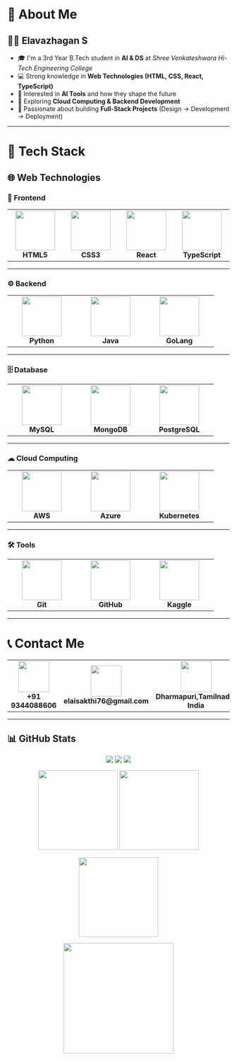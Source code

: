 # 👋 About Me  

## 🧑‍💻 **Elavazhagan S**  

- 🎓 I'm a 3rd Year B.Tech student in **AI & DS** at *Shree Venkateshwara Hi-Tech Engineering College*  
- 💻 Strong knowledge in **Web Technologies (HTML, CSS, React, TypeScript)**  
- 🤖 Interested in **AI Tools** and how they shape the future  
- 🌱 Exploring **Cloud Computing & Backend Development**  
- 🚀 Passionate about building **Full-Stack Projects** (Design → Development → Deployment)  


---

# 🚀 Tech Stack  

## 🌐 Web Technologies  

### 🎨 Frontend  
<div align="center">

<table>
  <tr>
    <td align="center" width="140">
      <img src="https://cdn.jsdelivr.net/gh/devicons/devicon/icons/html5/html5-original.svg" width="90" height="90"/><br/>
      <b>HTML5</b>
    </td>
    <td align="center" width="140">
      <img src="https://cdn.jsdelivr.net/gh/devicons/devicon/icons/css3/css3-original.svg" width="90" height="90"/><br/>
      <b>CSS3</b>
    </td>
    <td align="center" width="140">
      <img src="https://cdn.jsdelivr.net/gh/devicons/devicon/icons/react/react-original.svg" width="90" height="90"/><br/>
      <b>React</b>
    </td>
    <td align="center" width="140">
      <img src="https://cdn.jsdelivr.net/gh/devicons/devicon/icons/typescript/typescript-original.svg" width="90" height="90"/><br/>
      <b>TypeScript</b>
    </td>
  </tr>
</table>

</div>

---

### ⚙ Backend  
<div align="center">

<table>
  <tr>
    <td align="center" width="140">
      <img src="https://cdn.jsdelivr.net/gh/devicons/devicon/icons/python/python-original.svg" width="90" height="90"/><br/>
      <b>Python</b>
    </td>
    <td align="center" width="140">
      <img src="https://cdn.jsdelivr.net/gh/devicons/devicon/icons/java/java-original.svg" width="90" height="90"/><br/>
      <b>Java</b>
    </td>
    <td align="center" width="140">
      <img src="https://cdn.jsdelivr.net/gh/devicons/devicon/icons/go/go-original.svg" width="90" height="90"/><br/>
      <b>GoLang</b>
    </td>
  </tr>
</table>

</div>

---

### 🗄️ Database  
<div align="center">

<table>
  <tr>
    <td align="center" width="140">
      <img src="https://cdn.jsdelivr.net/gh/devicons/devicon/icons/mysql/mysql-original.svg" width="90" height="90"/><br/>
      <b>MySQL</b>
    </td>
    <td align="center" width="140">
      <img src="https://cdn.jsdelivr.net/gh/devicons/devicon/icons/mongodb/mongodb-original.svg" width="90" height="90"/><br/>
      <b>MongoDB</b>
    </td>
    <td align="center" width="140">
      <img src="https://cdn.jsdelivr.net/gh/devicons/devicon/icons/postgresql/postgresql-original.svg" width="90" height="90"/><br/>
      <b>PostgreSQL</b>
    </td>
  </tr>
</table>

</div>

---

### ☁ Cloud Computing  
<div align="center">

<table>
  <tr>
    <td align="center" width="140">
      <img src="https://www.google.com/imgres?q=aws%20icon&imgurl=https%3A%2F%2Fwww.figma.com%2Fcommunity%2Fresource%2F0432183c-2ad2-44e6-81f0-86441e6a1223%2Fthumbnail&imgrefurl=https%3A%2F%2Fwww.figma.com%2Fcommunity%2Ffile%2F1191778785581762270%2Faws-logo&docid=x5vFPgVieud8IM&tbnid=HJLU28UwmAWUfM&vet=12ahUKEwiJn-mdnpaPAxX1zzgGHXXZJtUQM3oECA8QAA..i&w=1280&h=960&hcb=2&ved=2ahUKEwiJn-mdnpaPAxX1zzgGHXXZJtUQM3oECA8QAA" width="90" height="90"/><br/>
      <b>AWS</b>
    </td>
    <td align="center" width="140">
      <img src="https://cdn.jsdelivr.net/gh/devicons/devicon/icons/azure/azure-original.svg" width="90" height="90"/><br/>
      <b>Azure</b>
    </td>
    <td align="center" width="140">
      <img src="https://cdn.jsdelivr.net/gh/devicons/devicon/icons/kubernetes/kubernetes-plain.svg" width="90" height="90"/><br/>
      <b>Kubernetes</b>
    </td>
  </tr>
</table>

</div>

---

### 🛠 Tools  
<div align="center">

<table>
  <tr>
    <td align="center" width="140">
      <img src="https://cdn.jsdelivr.net/gh/devicons/devicon/icons/git/git-original.svg" width="90" height="90"/><br/>
      <b>Git</b>
    </td>
    <td align="center" width="140">
      <img src="https://cdn.jsdelivr.net/gh/devicons/devicon/icons/github/github-original.svg" width="90" height="90"/><br/>
      <b>GitHub</b>
    </td>
    <td align="center" width="140">
      <img src="https://cdn.iconscout.com/icon/free/png-512/free-kaggle-3628927-3030165.png" width="90" height="90"/><br/>
      <b>Kaggle</b>
    </td>
  </tr>
</table>

</div>

---

# 📞 Contact Me  
<div align="center">

<table>
  <tr>
    <td align="center" width="140">
      <img src="https://cdn-icons-png.flaticon.com/512/724/724664.png" width="70" height="70"/><br/>
      <b>+91 9344088606</b>
    </td>
    <td align="center" width="140">
      <img src="https://cdn-icons-png.flaticon.com/512/732/732200.png" width="70" height="70"/><br/>
      <b> elaisakthi76@gmail.com</b>
    </td>
    <td align="center" width="140">
      <img src="https://cdn-icons-png.flaticon.com/512/684/684908.png" width="70" height="70"/><br/>
      <b> Dharmapuri,Tamilnadu, India</b>
    </td>
    <td align="center" width="140">
      <a href="https://www.linkedin.com/in/elai-sakthi-bb74a02b3" target="_blank">
        <img src="https://cdn.jsdelivr.net/gh/devicons/devicon/icons/linkedin/linkedin-original.svg" width="70" height="70"/><br/>
        <b>LinkedIn</b>
      </a>
    </td>
    <td align="center" width="140">
      <a href="https://www.instagram.com/ai_comrade?igsh=MW45bDJtcWk3ODFhZw==" target="_blank">
        <img src="https://cdn-icons-png.flaticon.com/512/2111/2111463.png" width="70" height="70"/><br/>
        <b>Instagram</b>
      </a>
    </td>
  </tr>
</table>

</div>

---
## 📊 GitHub Stats



<p align="center">

  <img src="https://komarev.com/ghpvc/?username=vinithprakash&label=Profile%20Views&color=green&style=for-the-badge"/>

  <img src="https://img.shields.io/github/followers/vinithprakash?label=Followers&style=for-the-badge&color=blue"/>

  <img src="https://img.shields.io/github/stars/vinithprakash?label=Stars&style=for-the-badge&color=orange"/>

</p>



<p align="center">

  <img src="https://github-readme-stats.vercel.app/api?username=vinithprakash&show_icons=true&theme=transparent&hide_border=true&bg_color=0d1117,161b22,0d1117" height="180em"/>

  <img src="https://github-readme-stats.vercel.app/api/top-langs/?username=vinithprakash&layout=compact&theme=transparent&hide_border=true&bg_color=0d1117,161b22,0d1117" height="180em"/>

</p>



<p align="center">

  <img src="https://github-readme-streak-stats.herokuapp.com/?user=vinithprakash&theme=transparent&hide_border=true&bg_color=0d1117,161b22,0d1117" height="180em"/>

</p>



<p align="center">

  <img src="https://github-readme-activity-graph.vercel.app/graph?username=vinithprakash&theme=react-dark&bg_color=0d1117&hide_border=true&line=38bdae&color=38bdae" height="250em"/>

</p>

